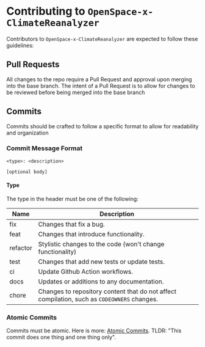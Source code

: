 # Contributing to `OpenSpace-x-ClimateReanalyzer`
Contributors to `OpenSpace-x-ClimateReanalyzer` are expected to follow these guidelines:

## Pull Requests
All changes to the repo require a Pull Request and approval upon merging into the base branch. The intent of a Pull Request is to allow for changes to be reviewed before being merged into the base branch

## Commits
Commits should be crafted to follow a specific format to allow for readability and organization

### Commit Message Format
```
<type>: <description>

[optional body]
```

#### Type
The type in the header must be one of the following:

|Name|Description|
|-|-|
|fix|Changes that fix a bug.|
|feat|Changes that introduce functionality.|
|refactor|Stylistic changes to the code (won't change functionality)|
|test|Changes that add new tests or update tests.|
|ci|Update Github Action workflows.|
|docs|Updates or additions to any documentation.|
|chore|Changes to repository content that do not affect compilation, such as `CODEOWNERS` changes.|

### Atomic Commits
Commits must be atomic. Here is more: [Atomic Commits](https://en.wikipedia.org/wiki/Atomic_commit). TLDR: "This commit does one thing and one thing only".
